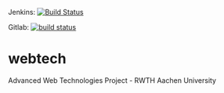 Jenkins: [![Build Status](http://jenkins.shahriar.io/buildStatus/icon?job=rabatt)](http://jenkins.shahriar.io/job/rabatt/)

Gitlab: [![build status](https://gitlab.com/aliariff/rabatt/badges/master/build.svg)](https://gitlab.com/aliariff/rabatt/commits/master)

# webtech
Advanced Web Technologies Project - RWTH Aachen University

